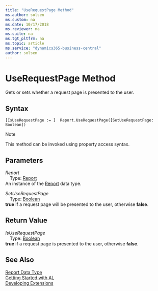 ```yaml
---
title: "UseRequestPage Method"
ms.author: solsen
ms.custom: na
ms.date: 10/17/2018
ms.reviewer: na
ms.suite: na
ms.tgt_pltfrm: na
ms.topic: article
ms.service: "dynamics365-business-central"
author: solsen
---
```

[//]: # (START>DO_NOT_EDIT)
[//]: # (IMPORTANT:Do not edit any of the content between here and the END>DO_NOT_EDIT.)
[//]: # (Any modifications should be made in the .xml files in the ModernDev repo.)
# UseRequestPage Method
Gets or sets whether a request page is presented to the user.

## Syntax
```
[IsUseRequestPage := ]  Report.UseRequestPage([SetUseRequestPage: Boolean])
```
> [!NOTE]  
> This method can be invoked using property access syntax.  
## Parameters
*Report*  
&emsp;Type: [Report](report-data-type.md)  
An instance of the [Report](report-data-type.md) data type.  

*SetUseRequestPage*  
&emsp;Type: [Boolean](../boolean/boolean-data-type.md)  
**true** if a request page will be presented to the user, otherwise **false**.  


## Return Value
*IsUseRequestPage*  
&emsp;Type: [Boolean](../boolean/boolean-data-type.md)  
**true** if a request page is presented to the user, otherwise **false**.  


[//]: # (IMPORTANT: END>DO_NOT_EDIT)
## See Also
[Report Data Type](report-data-type.md)  
[Getting Started with AL](../devenv-get-started.md)  
[Developing Extensions](../devenv-dev-overview.md)